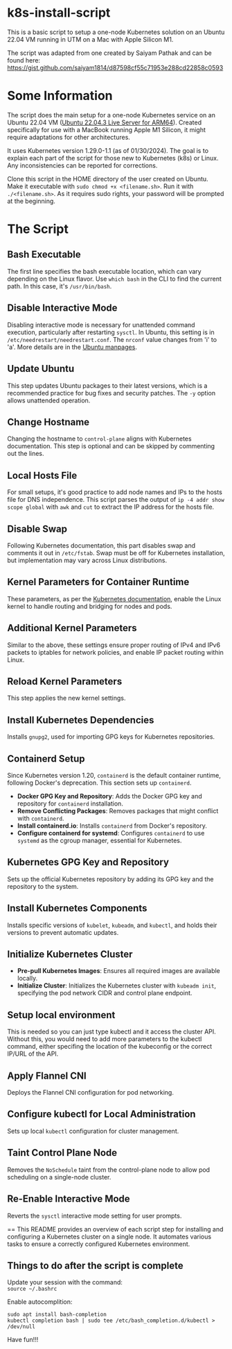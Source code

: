 # k8s-install-script

This is a basic script to setup a one-node Kubernetes solution on an Ubuntu 22.04 VM running in UTM on a Mac with Apple Silicon M1.

The script was adapted from one created by Saiyam Pathak and can be found here: https://gist.github.com/saiyam1814/d87598cf55c71953e288cd22858c0593 

# Some Information

The script does the main setup for a one-node Kubernetes service on an Ubuntu 22.04 VM ([Ubuntu 22.04.3 Live Server for ARM64](https://cdimage.ubuntu.com/releases/22.04/release/ubuntu-22.04.3-live-server-arm64.iso)). Created specifically for use with a MacBook running Apple M1 Silicon, it might require adaptations for other architectures.

It uses Kubernetes version 1.29.0-1.1 (as of 01/30/2024). The goal is to explain each part of the script for those new to Kubernetes (k8s) or Linux. Any inconsistencies can be reported for corrections.

Clone this script in the HOME directory of the user created on Ubuntu. Make it executable with `sudo chmod +x <filename.sh>`. Run it with `./<filename.sh>`. As it requires sudo rights, your password will be prompted at the beginning.

# The Script

## Bash Executable
The first line specifies the bash executable location, which can vary depending on the Linux flavor. Use `which bash` in the CLI to find the current path. In this case, it's `/usr/bin/bash`.

## Disable Interactive Mode
Disabling interactive mode is necessary for unattended command execution, particularly after restarting `sysctl`. In Ubuntu, this setting is in `/etc/needrestart/needrestart.conf`. The `nrconf` value changes from 'i' to 'a'. More details are in the [Ubuntu manpages](https://manpages.ubuntu.com/manpages/jammy/man1/needrestart.1.html).

## Update Ubuntu
This step updates Ubuntu packages to their latest versions, which is a recommended practice for bug fixes and security patches. The `-y` option allows unattended operation.

## Change Hostname
Changing the hostname to `control-plane` aligns with Kubernetes documentation. This step is optional and can be skipped by commenting out the lines.

## Local Hosts File
For small setups, it's good practice to add node names and IPs to the hosts file for DNS independence. This script parses the output of `ip -4 addr show scope global` with `awk` and `cut` to extract the IP address for the hosts file.

## Disable Swap
Following Kubernetes documentation, this part disables swap and comments it out in `/etc/fstab`. Swap must be off for Kubernetes installation, but implementation may vary across Linux distributions.

## Kernel Parameters for Container Runtime
These parameters, as per the [Kubernetes documentation](https://kubernetes.io/docs/setup/production-environment/container-runtimes/), enable the Linux kernel to handle routing and bridging for nodes and pods.

## Additional Kernel Parameters
Similar to the above, these settings ensure proper routing of IPv4 and IPv6 packets to iptables for network policies, and enable IP packet routing within Linux.

## Reload Kernel Parameters
This step applies the new kernel settings.

## Install Kubernetes Dependencies
Installs `gnupg2`, used for importing GPG keys for Kubernetes repositories.

## Containerd Setup
Since Kubernetes version 1.20, `containerd` is the default container runtime, following Docker's deprecation. This section sets up `containerd`.

- **Docker GPG Key and Repository**: Adds the Docker GPG key and repository for `containerd` installation.
- **Remove Conflicting Packages**: Removes packages that might conflict with `containerd`.
- **Install containerd.io**: Installs `containerd` from Docker's repository.
- **Configure containerd for systemd**: Configures `containerd` to use `systemd` as the cgroup manager, essential for Kubernetes.

## Kubernetes GPG Key and Repository
Sets up the official Kubernetes repository by adding its GPG key and the repository to the system.

## Install Kubernetes Components
Installs specific versions of `kubelet`, `kubeadm`, and `kubectl`, and holds their versions to prevent automatic updates.

## Initialize Kubernetes Cluster
- **Pre-pull Kubernetes Images**: Ensures all required images are available locally.
- **Initialize Cluster**: Initializes the Kubernetes cluster with `kubeadm init`, specifying the pod network CIDR and control plane endpoint.

## Setup local environment
This is needed so you can just type kubectl and it access the cluster API. Without this, you would need to add more parameters to the kubectl command, either specifing the location of the kubeconfig or the correct IP/URL of the API.

## Apply Flannel CNI
Deploys the Flannel CNI configuration for pod networking.

## Configure kubectl for Local Administration
Sets up local `kubectl` configuration for cluster management.

## Taint Control Plane Node
Removes the `NoSchedule` taint from the control-plane node to allow pod scheduling on a single-node cluster.

## Re-Enable Interactive Mode
Reverts the `sysctl` interactive mode setting for user prompts.


== This README provides an overview of each script step for installing and configuring a Kubernetes cluster on a single node. It automates various tasks to ensure a correctly configured Kubernetes environment.


## Things to do after the script is complete

Update your session with the command: \
`source ~/.bashrc`

Enable autocomplition:

`sudo apt install bash-completion`\
`kubectl completion bash | sudo tee /etc/bash_completion.d/kubectl > /dev/null`

Have fun!!! 
